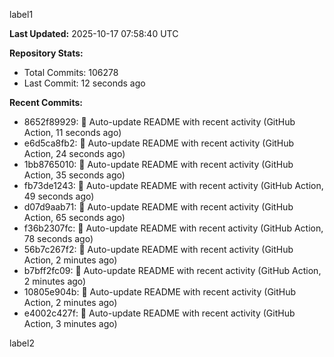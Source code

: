 
label1 
<!-- ACTIVITY_START -->
**Last Updated:** 2025-10-17 07:58:40 UTC

**Repository Stats:**
- Total Commits: 106278
- Last Commit: 12 seconds ago

**Recent Commits:**
- 8652f89929: 🤖 Auto-update README with recent activity (GitHub Action, 11 seconds ago)
- e6d5ca8fb2: 🤖 Auto-update README with recent activity (GitHub Action, 24 seconds ago)
- 1bb8765010: 🤖 Auto-update README with recent activity (GitHub Action, 35 seconds ago)
- fb73de1243: 🤖 Auto-update README with recent activity (GitHub Action, 49 seconds ago)
- d07d9aab71: 🤖 Auto-update README with recent activity (GitHub Action, 65 seconds ago)
- f36b2307fc: 🤖 Auto-update README with recent activity (GitHub Action, 78 seconds ago)
- 56b7c267f2: 🤖 Auto-update README with recent activity (GitHub Action, 2 minutes ago)
- b7bff2fc09: 🤖 Auto-update README with recent activity (GitHub Action, 2 minutes ago)
- 10805e904b: 🤖 Auto-update README with recent activity (GitHub Action, 2 minutes ago)
- e4002c427f: 🤖 Auto-update README with recent activity (GitHub Action, 3 minutes ago)
<!-- ACTIVITY_END -->

label2
